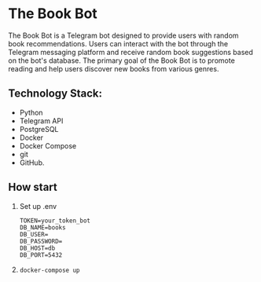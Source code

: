 # The Book Bot

The Book Bot is a Telegram bot designed to provide users with random book recommendations. Users can interact with the bot through the Telegram messaging platform and receive random book suggestions based on the bot's database. The primary goal of the Book Bot is to promote reading and help users discover new books from various genres.

## Technology Stack:
* Python
* Telegram API
* PostgreSQL
* Docker
* Docker Compose
* git
* GitHub.

## How start

1. Set up .env
    ```
    TOKEN=your_token_bot
    DB_NAME=books
    DB_USER=
    DB_PASSWORD=
    DB_HOST=db
    DB_PORT=5432
    ```
2. ``` docker-compose up  ``` 